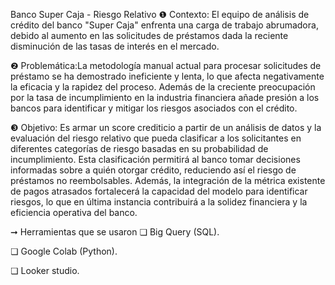 Banco Super Caja - Riesgo Relativo
❶ Contexto: El equipo de análisis de crédito del banco "Super Caja" enfrenta una carga de trabajo abrumadora, debido al aumento en las solicitudes de préstamos dada la reciente disminución de las tasas de interés en el mercado.

❷ Problemática:La metodología manual actual para procesar solicitudes de préstamo se ha demostrado ineficiente y lenta, lo que afecta negativamente la eficacia y la rapidez del proceso. Además de la creciente preocupación por la tasa de incumplimiento en la industria financiera añade presión a los bancos para identificar y mitigar los riesgos asociados con el crédito.

❸ Objetivo: Es armar un score crediticio a partir de un análisis de datos y la evaluación del riesgo relativo que pueda clasificar a los solicitantes en diferentes categorías de riesgo basadas en su probabilidad de incumplimiento. Esta clasificación permitirá al banco tomar decisiones informadas sobre a quién otorgar crédito, reduciendo así el riesgo de préstamos no reembolsables. Además, la integración de la métrica existente de pagos atrasados fortalecerá la capacidad del modelo para identificar riesgos, lo que en última instancia contribuirá a la solidez financiera y la eficiencia operativa del banco.

➞ Herramientas que se usaron
❏ Big Query (SQL).

❏ Google Colab (Python).

❏ Looker studio.
